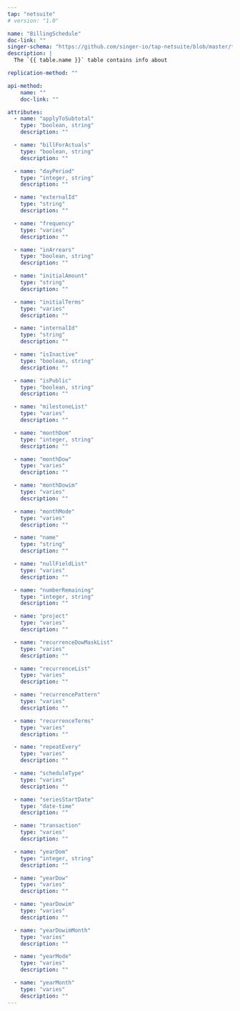 ```yaml
---
tap: "netsuite"
# version: "1.0"

name: "BillingSchedule"
doc-link: ""
singer-schema: "https://github.com/singer-io/tap-netsuite/blob/master/tap_netsuite/schemas/BillingSchedule.json"
description: |
  The `{{ table.name }}` table contains info about 

replication-method: ""

api-method:
    name: ""
    doc-link: ""

attributes:
  - name: "applyToSubtotal"
    type: "boolean, string"
    description: ""

  - name: "billForActuals"
    type: "boolean, string"
    description: ""

  - name: "dayPeriod"
    type: "integer, string"
    description: ""

  - name: "externalId"
    type: "string"
    description: ""

  - name: "frequency"
    type: "varies"
    description: ""

  - name: "inArrears"
    type: "boolean, string"
    description: ""

  - name: "initialAmount"
    type: "string"
    description: ""

  - name: "initialTerms"
    type: "varies"
    description: ""

  - name: "internalId"
    type: "string"
    description: ""

  - name: "isInactive"
    type: "boolean, string"
    description: ""

  - name: "isPublic"
    type: "boolean, string"
    description: ""

  - name: "milestoneList"
    type: "varies"
    description: ""

  - name: "monthDom"
    type: "integer, string"
    description: ""

  - name: "monthDow"
    type: "varies"
    description: ""

  - name: "monthDowim"
    type: "varies"
    description: ""

  - name: "monthMode"
    type: "varies"
    description: ""

  - name: "name"
    type: "string"
    description: ""

  - name: "nullFieldList"
    type: "varies"
    description: ""

  - name: "numberRemaining"
    type: "integer, string"
    description: ""

  - name: "project"
    type: "varies"
    description: ""

  - name: "recurrenceDowMaskList"
    type: "varies"
    description: ""

  - name: "recurrenceList"
    type: "varies"
    description: ""

  - name: "recurrencePattern"
    type: "varies"
    description: ""

  - name: "recurrenceTerms"
    type: "varies"
    description: ""

  - name: "repeatEvery"
    type: "varies"
    description: ""

  - name: "scheduleType"
    type: "varies"
    description: ""

  - name: "seriesStartDate"
    type: "date-time"
    description: ""

  - name: "transaction"
    type: "varies"
    description: ""

  - name: "yearDom"
    type: "integer, string"
    description: ""

  - name: "yearDow"
    type: "varies"
    description: ""

  - name: "yearDowim"
    type: "varies"
    description: ""

  - name: "yearDowimMonth"
    type: "varies"
    description: ""

  - name: "yearMode"
    type: "varies"
    description: ""

  - name: "yearMonth"
    type: "varies"
    description: ""
---
```

